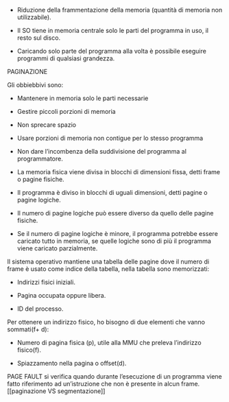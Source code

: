 - Riduzione della frammentazione della memoria (quantità di memoria non utilizzabile).
    
- Il SO tiene in memoria centrale solo le parti del programma in uso, il resto sul disco.
    
- Caricando solo parte del programma alla volta è possibile eseguire programmi di qualsiasi grandezza.
    

PAGINAZIONE

Gli obbiebbivi sono:

- Mantenere in memoria solo le parti necessarie
    
- Gestire piccoli porzioni di memoria
    
- Non sprecare spazio
    
- Usare porzioni di memoria non contigue per lo stesso programma
    
- Non dare l’incombenza della suddivisione del programma al programmatore.
    

- La memoria fisica viene divisa in blocchi di dimensioni fissa, detti frame o pagine fisiche.
    
- Il programma è diviso in blocchi di uguali dimensioni, detti pagine o pagine logiche.
    
- Il numero di pagine logiche può essere diverso da quello delle pagine fisiche.
    
- Se il numero di pagine logiche è minore, il programma potrebbe essere caricato tutto in memoria, se quelle logiche sono di più il programma viene caricato parzialmente.
    

Il sistema operativo mantiene una tabella delle pagine dove il numero di frame è usato come indice della tabella, nella tabella sono memorizzati:

- Indirizzi fisici iniziali.
    
- Pagina occupata oppure libera.
    
- ID del processo.
    

Per ottenere un indirizzo fisico, ho bisogno di due elementi che vanno sommati(f+ d):

- Numero di pagina fisica (p), utile alla MMU che preleva l’indirizzo fisico(f).
    
- Spiazzamento nella pagina o offset(d).
    

PAGE FAULT si verifica quando durante l’esecuzione di un programma viene fatto riferimento ad un’istruzione che non è presente in alcun frame.
[[paginazione VS segmentazione]]